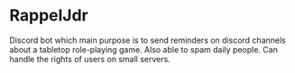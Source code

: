 # RappelJdr
 
Discord bot which main purpose is to send reminders on discord channels about a tabletop role-playing game.
Also able to spam daily people.
Can handle the rights of users on small servers.
